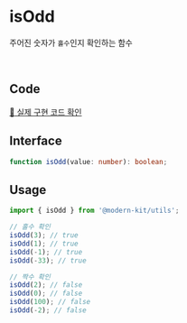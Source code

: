 # isOdd

주어진 숫자가 `홀수`인지 확인하는 함수

<br />

## Code
[🔗 실제 구현 코드 확인](https://github.com/modern-agile-team/modern-kit/blob/main/packages/utils/src/math/isOdd/index.ts)

## Interface
```ts title="typescript"
function isOdd(value: number): boolean;
```

## Usage
```ts title="typescript"
import { isOdd } from '@modern-kit/utils';

// 홀수 확인
isOdd(3); // true
isOdd(1); // true
isOdd(-1); // true
isOdd(-33); // true

// 짝수 확인
isOdd(2); // false
isOdd(0); // false
isOdd(100); // false
isOdd(-2); // false
```
